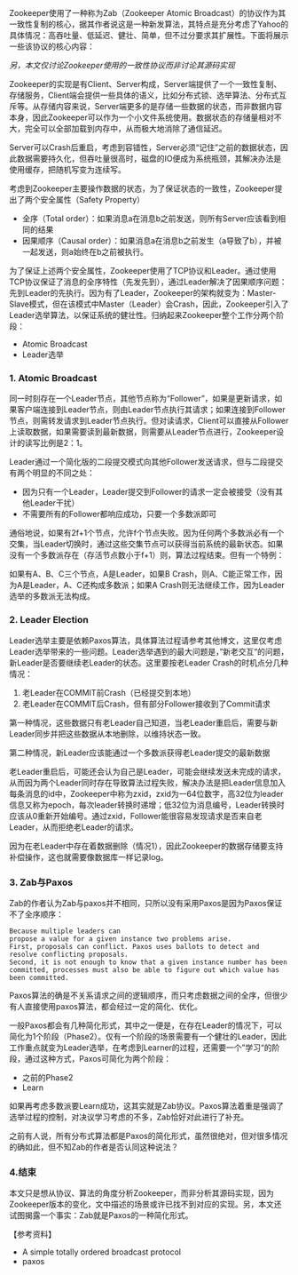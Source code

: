 Zookeeper使用了一种称为Zab（Zookeeper Atomic Broadcast）的协议作为其一致性复制的核心，据其作者说这是一种新发算法，其特点是充分考虑了Yahoo的具体情况：高吞吐量、低延迟、健壮、简单，但不过分要求其扩展性。下面将展示一些该协议的核心内容：

_另，本文仅讨论Zookeeper使用的一致性协议而非讨论其源码实现_

Zookeeper的实现是有Client、Server构成，Server端提供了一个一致性复制、存储服务，Client端会提供一些具体的语义，比如分布式锁、选举算法、分布式互斥等。从存储内容来说，Server端更多的是存储一些数据的状态，而非数据内容本身，因此Zookeeper可以作为一个小文件系统使用。数据状态的存储量相对不大，完全可以全部加载到内存中，从而极大地消除了通信延迟。

Server可以Crash后重启，考虑到容错性，Server必须“记住”之前的数据状态，因此数据需要持久化，但吞吐量很高时，磁盘的IO便成为系统瓶颈，其解决办法是使用缓存，把随机写变为连续写。

考虑到Zookeeper主要操作数据的状态，为了保证状态的一致性，Zookeeper提出了两个安全属性（Safety Property）

* 全序（Total order）：如果消息a在消息b之前发送，则所有Server应该看到相同的结果
* 因果顺序（Causal order）：如果消息a在消息b之前发生（a导致了b），并被一起发送，则a始终在b之前被执行。

为了保证上述两个安全属性，Zookeeper使用了TCP协议和Leader。通过使用TCP协议保证了消息的全序特性（先发先到），通过Leader解决了因果顺序问题：先到Leader的先执行。因为有了Leader，Zookeeper的架构就变为：Master-Slave模式，但在该模式中Master（Leader）会Crash，因此，Zookeeper引入了Leader选举算法，以保证系统的健壮性。归纳起来Zookeeper整个工作分两个阶段：

* Atomic Broadcast
* Leader选举

### 1. Atomic Broadcast

同一时刻存在一个Leader节点，其他节点称为“Follower”，如果是更新请求，如果客户端连接到Leader节点，则由Leader节点执行其请求；如果连接到Follower节点，则需转发请求到Leader节点执行。但对读请求，Client可以直接从Follower上读取数据，如果需要读到最新数据，则需要从Leader节点进行，Zookeeper设计的读写比例是2：1。

Leader通过一个简化版的二段提交模式向其他Follower发送请求，但与二段提交有两个明显的不同之处：

* 因为只有一个Leader，Leader提交到Follower的请求一定会被接受（没有其他Leader干扰）
* 不需要所有的Follower都响应成功，只要一个多数派即可

通俗地说，如果有2f+1个节点，允许f个节点失败。因为任何两个多数派必有一个交集，当Leader切换时，通过这些交集节点可以获得当前系统的最新状态。如果没有一个多数派存在（存活节点数小于f+1）则，算法过程结束。但有一个特例：

如果有A、B、C三个节点，A是Leader，如果B Crash，则A、C能正常工作，因为A是Leader，A、C还构成多数派；如果A Crash则无法继续工作，因为Leader选举的多数派无法构成。

### 2. Leader Election

Leader选举主要是依赖Paxos算法，具体算法过程请参考其他博文，这里仅考虑Leader选举带来的一些问题。Leader选举遇到的最大问题是，”新老交互“的问题，新Leader是否要继续老Leader的状态。这里要按老Leader Crash的时机点分几种情况：

1. 老Leader在COMMIT前Crash（已经提交到本地）
2. 老Leader在COMMIT后Crash，但有部分Follower接收到了Commit请求

第一种情况，这些数据只有老Leader自己知道，当老Leader重启后，需要与新Leader同步并把这些数据从本地删除，以维持状态一致。

第二种情况，新Leader应该能通过一个多数派获得老Leader提交的最新数据

老Leader重启后，可能还会认为自己是Leader，可能会继续发送未完成的请求，从而因为两个Leader同时存在导致算法过程失败，解决办法是把Leader信息加入每条消息的id中，Zookeeper中称为zxid，zxid为一64位数字，高32位为leader信息又称为epoch，每次leader转换时递增；低32位为消息编号，Leader转换时应该从0重新开始编号。通过zxid，Follower能很容易发现请求是否来自老Leader，从而拒绝老Leader的请求。

因为在老Leader中存在着数据删除（情况1），因此Zookeeper的数据存储要支持补偿操作，这也就需要像数据库一样记录log。

### 3. Zab与Paxos

Zab的作者认为Zab与paxos并不相同，只所以没有采用Paxos是因为Paxos保证不了全序顺序：

```
Because multiple leaders can
propose a value for a given instance two problems arise.
First, proposals can conflict. Paxos uses ballots to detect and resolve conflicting proposals. 
Second, it is not enough to know that a given instance number has been committed, processes must also be able to figure out which value has been committed.
```

Paxos算法的确是不关系请求之间的逻辑顺序，而只考虑数据之间的全序，但很少有人直接使用paxos算法，都会经过一定的简化、优化。

一般Paxos都会有几种简化形式，其中之一便是，在存在Leader的情况下，可以简化为1个阶段（Phase2）。仅有一个阶段的场景需要有一个健壮的Leader，因此工作重点就变为Leader选举，在考虑到Learner的过程，还需要一个”学习“的阶段，通过这种方式，Paxos可简化为两个阶段：

* 之前的Phase2
* Learn

如果再考虑多数派要Learn成功，这其实就是Zab协议。Paxos算法着重是强调了选举过程的控制，对决议学习考虑的不多，Zab恰好对此进行了补充。

之前有人说，所有分布式算法都是Paxos的简化形式，虽然很绝对，但对很多情况的确如此，但不知Zab的作者是否认同这种说法？

### 4.结束

本文只是想从协议、算法的角度分析Zookeeper，而非分析其源码实现，因为Zookeeper版本的变化，文中描述的场景或许已找不到对应的实现。另，本文还试图揭露一个事实：Zab就是Paxos的一种简化形式。

【参考资料】

* A simple totally ordered broadcast protocol
* paxos




